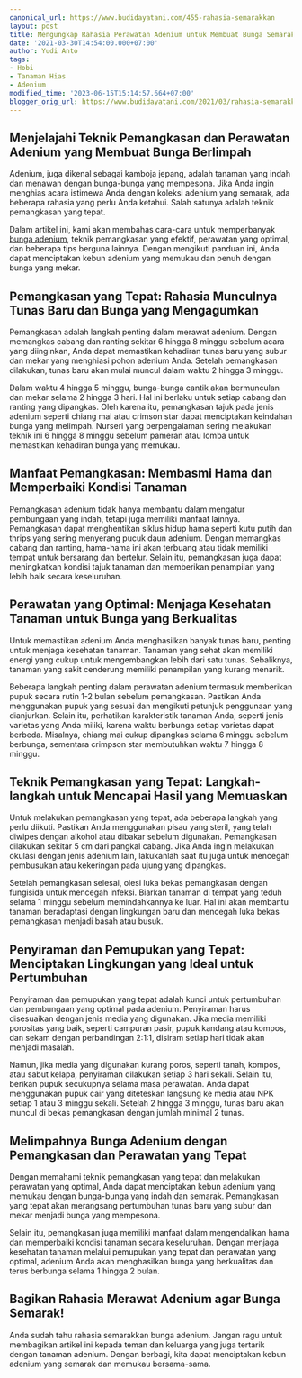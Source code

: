 ```yaml
---
canonical_url: https://www.budidayatani.com/455-rahasia-semarakkan
layout: post
title: Mengungkap Rahasia Perawatan Adenium untuk Membuat Bunga Semarak
date: '2021-03-30T14:54:00.000+07:00'
author: Yudi Anto
tags:
- Hobi
- Tanaman Hias
- Adenium
modified_time: '2023-06-15T15:14:57.664+07:00'
blogger_orig_url: https://www.budidayatani.com/2021/03/rahasia-semarakkan-bunga-adenium.html
---
```


## Menjelajahi Teknik Pemangkasan dan Perawatan Adenium yang Membuat Bunga Berlimpah

Adenium, juga dikenal sebagai kamboja jepang, adalah tanaman yang indah dan menawan dengan bunga-bunga yang mempesona. Jika Anda ingin menghias acara istimewa Anda dengan koleksi adenium yang semarak, ada beberapa rahasia yang perlu Anda ketahui. Salah satunya adalah teknik pemangkasan yang tepat.

Dalam artikel ini, kami akan membahas cara-cara untuk memperbanyak [bunga adenium](https://www.budidayatani.com/search/label/Adenium), teknik pemangkasan yang efektif, perawatan yang optimal, dan beberapa tips berguna lainnya. Dengan mengikuti panduan ini, Anda dapat menciptakan kebun adenium yang memukau dan penuh dengan bunga yang mekar.

## Pemangkasan yang Tepat: Rahasia Munculnya Tunas Baru dan Bunga yang Mengagumkan

Pemangkasan adalah langkah penting dalam merawat adenium. Dengan memangkas cabang dan ranting sekitar 6 hingga 8 minggu sebelum acara yang diinginkan, Anda dapat memastikan kehadiran tunas baru yang subur dan mekar yang menghiasi pohon adenium Anda. Setelah pemangkasan dilakukan, tunas baru akan mulai muncul dalam waktu 2 hingga 3 minggu.

Dalam waktu 4 hingga 5 minggu, bunga-bunga cantik akan bermunculan dan mekar selama 2 hingga 3 hari. Hal ini berlaku untuk setiap cabang dan ranting yang dipangkas. Oleh karena itu, pemangkasan tajuk pada jenis adenium seperti chiang mai atau crimson star dapat menciptakan keindahan bunga yang melimpah. Nurseri yang berpengalaman sering melakukan teknik ini 6 hingga 8 minggu sebelum pameran atau lomba untuk memastikan kehadiran bunga yang memukau.

## Manfaat Pemangkasan: Membasmi Hama dan Memperbaiki Kondisi Tanaman

Pemangkasan adenium tidak hanya membantu dalam mengatur pembungaan yang indah, tetapi juga memiliki manfaat lainnya. Pemangkasan dapat menghentikan siklus hidup hama seperti kutu putih dan thrips yang sering menyerang pucuk daun adenium. Dengan memangkas cabang dan ranting, hama-hama ini akan terbuang atau tidak memiliki tempat untuk bersarang dan bertelur. Selain itu, pemangkasan juga dapat meningkatkan kondisi tajuk tanaman dan memberikan penampilan yang lebih baik secara keseluruhan.

## Perawatan yang Optimal: Menjaga Kesehatan Tanaman untuk Bunga yang Berkualitas

Untuk memastikan adenium Anda menghasilkan banyak tunas baru, penting untuk menjaga kesehatan tanaman. Tanaman yang sehat akan memiliki energi yang cukup untuk mengembangkan lebih dari satu tunas. Sebaliknya, tanaman yang sakit cenderung memiliki penampilan yang kurang menarik.

Beberapa langkah penting dalam perawatan adenium termasuk memberikan pupuk secara rutin 1-2 bulan sebelum pemangkasan. Pastikan Anda menggunakan pupuk yang sesuai dan mengikuti petunjuk penggunaan yang dianjurkan. Selain itu, perhatikan karakteristik tanaman Anda, seperti jenis varietas yang Anda miliki, karena waktu berbunga setiap varietas dapat berbeda. Misalnya, chiang mai cukup dipangkas selama 6 minggu sebelum berbunga, sementara crimpson star membutuhkan waktu 7 hingga 8 minggu.

## Teknik Pemangkasan yang Tepat: Langkah-langkah untuk Mencapai Hasil yang Memuaskan

Untuk melakukan pemangkasan yang tepat, ada beberapa langkah yang perlu diikuti. Pastikan Anda menggunakan pisau yang steril, yang telah diwipes dengan alkohol atau dibakar sebelum digunakan. Pemangkasan dilakukan sekitar 5 cm dari pangkal cabang. Jika Anda ingin melakukan okulasi dengan jenis adenium lain, lakukanlah saat itu juga untuk mencegah pembusukan atau kekeringan pada ujung yang dipangkas.

Setelah pemangkasan selesai, olesi luka bekas pemangkasan dengan fungisida untuk mencegah infeksi. Biarkan tanaman di tempat yang teduh selama 1 minggu sebelum memindahkannya ke luar. Hal ini akan membantu tanaman beradaptasi dengan lingkungan baru dan mencegah luka bekas pemangkasan menjadi basah atau busuk.

## Penyiraman dan Pemupukan yang Tepat: Menciptakan Lingkungan yang Ideal untuk Pertumbuhan

Penyiraman dan pemupukan yang tepat adalah kunci untuk pertumbuhan dan pembungaan yang optimal pada adenium. Penyiraman harus disesuaikan dengan jenis media yang digunakan. Jika media memiliki porositas yang baik, seperti campuran pasir, pupuk kandang atau kompos, dan sekam dengan perbandingan 2:1:1, disiram setiap hari tidak akan menjadi masalah.

Namun, jika media yang digunakan kurang poros, seperti tanah, kompos, atau sabut kelapa, penyiraman dilakukan setiap 3 hari sekali. Selain itu, berikan pupuk secukupnya selama masa perawatan. Anda dapat menggunakan pupuk cair yang diteteskan langsung ke media atau NPK setiap 1 atau 3 minggu sekali. Setelah 2 hingga 3 minggu, tunas baru akan muncul di bekas pemangkasan dengan jumlah minimal 2 tunas.

## Melimpahnya Bunga Adenium dengan Pemangkasan dan Perawatan yang Tepat

Dengan memahami teknik pemangkasan yang tepat dan melakukan perawatan yang optimal, Anda dapat menciptakan kebun adenium yang memukau dengan bunga-bunga yang indah dan semarak. Pemangkasan yang tepat akan merangsang pertumbuhan tunas baru yang subur dan mekar menjadi bunga yang mempesona.

Selain itu, pemangkasan juga memiliki manfaat dalam mengendalikan hama dan memperbaiki kondisi tanaman secara keseluruhan. Dengan menjaga kesehatan tanaman melalui pemupukan yang tepat dan perawatan yang optimal, adenium Anda akan menghasilkan bunga yang berkualitas dan terus berbunga selama 1 hingga 2 bulan.

## Bagikan Rahasia Merawat Adenium agar Bunga Semarak!

Anda sudah tahu rahasia semarakkan bunga adenium. Jangan ragu untuk membagikan artikel ini kepada teman dan keluarga yang juga tertarik dengan tanaman adenium. Dengan berbagi, kita dapat menciptakan kebun adenium yang semarak dan memukau bersama-sama.


